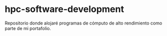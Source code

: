 # hpc-software-development
Repositorio donde alojaré programas de cómputo de alto rendimiento como parte de mi portafolio.
